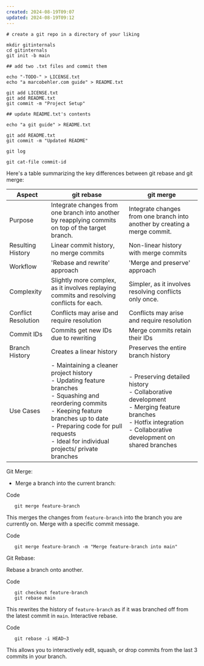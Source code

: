 ```yaml
---
created: 2024-08-19T09:07
updated: 2024-08-19T09:12
---
```


```
# create a git repo in a directory of your liking

mkdir gitinternals
cd gitinternals
git init -b main

## add two .txt files and commit them

echo "-TODO-" > LICENSE.txt
echo "a marcobehler.com guide" > README.txt

git add LICENSE.txt
git add README.txt
git commit -m "Project Setup"

## update README.txt's contents

echo "a git guide" > README.txt

git add README.txt
git commit -m "Updated README"

git log

git cat-file commit-id

```


Here's a table summarizing the key differences between git rebase and git merge:

| Aspect              | git rebase                                                                                                                                                                                                                                                 | git merge                                                                                                                                                                    |
| ------------------- | ---------------------------------------------------------------------------------------------------------------------------------------------------------------------------------------------------------------------------------------------------------- | ---------------------------------------------------------------------------------------------------------------------------------------------------------------------------- |
| Purpose             | Integrate changes from one branch into another by reapplying commits on top of the target branch.                                                                                                                                                          | Integrate changes from one branch into another by creating a merge commit.                                                                                                   |
| Resulting History   | Linear commit history, no merge commits                                                                                                                                                                                                                    | Non-linear history with merge commits                                                                                                                                        |
| Workflow            | 'Rebase and rewrite' approach                                                                                                                                                                                                                              | 'Merge and preserve' approach                                                                                                                                                |
| Complexity          | Slightly more complex, as it involves replaying commits and resolving conflicts for each.                                                                                                                                                                  | Simpler, as it involves resolving conflicts only once.                                                                                                                       |
| Conflict Resolution | Conflicts may arise and require resolution                                                                                                                                                                                                                 | Conflicts may arise and require resolution                                                                                                                                   |
| Commit IDs          | Commits get new IDs due to rewriting                                                                                                                                                                                                                       | Merge commits retain their IDs                                                                                                                                               |
| Branch History      | Creates a linear history                                                                                                                                                                                                                                   | Preserves the entire branch history                                                                                                                                          |
| Use Cases           | - Maintaining a cleaner project history  <br>- Updating feature branches  <br>- Squashing and reordering commits  <br>- Keeping feature branches up to date  <br>- Preparing code for pull requests  <br>- Ideal for individual projects/ private branches | - Preserving detailed history  <br>- Collaborative development  <br>- Merging feature branches  <br>- Hotfix integration  <br>- Collaborative development on shared branches |

Git Merge:

- Merge a branch into the current branch:

Code

```
   git merge feature-branch
```

This merges the changes from `feature-branch` into the branch you are currently on. Merge with a specific commit message.

Code

```
   git merge feature-branch -m "Merge feature-branch into main"
```

Git Rebase:

Rebase a branch onto another.

Code

```
   git checkout feature-branch   
   git rebase main
```

This rewrites the history of `feature-branch` as if it was branched off from the latest commit in `main`. Interactive rebase.

Code

```
   git rebase -i HEAD~3
```

This allows you to interactively edit, squash, or drop commits from the last 3 commits in your branch.